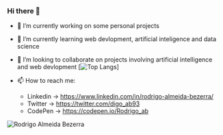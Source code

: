 ### Hi there 👋

- 🔭 I’m currently working on some personal projects 

- 🌱 I’m currently learning web devlopment, artificial inteligence and data science  

- 👯 I’m looking to collaborate on projects involving artificial intelligence and web devlopment  [![Top Langs](https://github-readme-stats.vercel.app/api/top-langs/?username=RodrigoAB93&langs_count=5&theme=merko)]

- 📫 How to reach me:  
     - Linkedin 
      -> https://www.linkedin.com/in/rodrigo-almeida-bezerra/ 
     - Twitter
     -> https://twitter.com/digo_ab93 
     - CodePen 
     -> https://codepen.io/Rodrigo_ab  
     

 ![Rodrigo Almeida Bezerra](https://github-readme-stats.vercel.app/api?username=RodrigoAB93&show_icons=true&theme=merko) 
 

<!--
**RodrigoAB93/RodrigoAB93** is a ✨ _special_ ✨ repository because its `README.md` (this file) appears on your GitHub profile.

Here are some ideas to get you started:

- 🔭 I’m currently working on ...
- 🌱 I’m currently learning ...
- 👯 I’m looking to collaborate on ...
- 🤔 I’m looking for help with ...
- 💬 Ask me about ...
- 📫 How to reach me: ...
- 😄 Pronouns: ...
- ⚡ Fun fact: ...
-->
